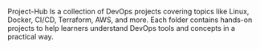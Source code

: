 Project-Hub
 Is a collection of DevOps projects covering topics like Linux, Docker, CI/CD, Terraform, AWS, and more. Each folder contains hands-on projects to help learners understand DevOps tools and concepts in a practical way.
